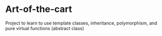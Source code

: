 # Art-of-the-cart
Project to learn to use template classes, inheritance, polymorphism, and pure virtual functions (abstract class)

